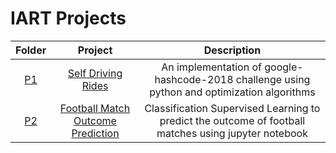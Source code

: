 # IART Projects

| Folder | Project | Description |
|:------:|:-------:|:-----------:|
|   [P1](P1)   | [Self Driving Rides](P1/README.md) | An implementation of google-hashcode-2018 challenge using python and optimization algorithms |
|   [P2](P2)   | [Football Match Outcome Prediction](P2/README.md) | Classification Supervised Learning to predict the outcome of football matches using jupyter notebook |
